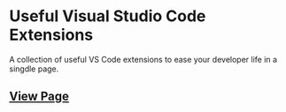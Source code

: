 # Useful Visual Studio Code Extensions

A collection of useful VS Code extensions to ease your developer life in a singdle page.

## [View Page](https://khang-nd.github.io/vscode-exts)
